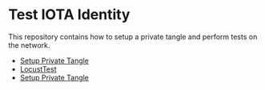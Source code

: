 # Test IOTA Identity

This repository contains how to setup a private tangle and perform tests on the network.

- [Setup Private Tangle](./PrivateTangle/readme.md)
- [LocustTest](./LocustTest/readme.md)
- [Setup Private Tangle](./TestApplication/README.md)
